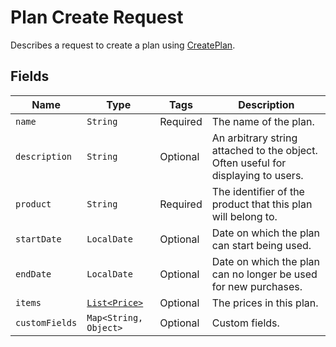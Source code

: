 # Plan Create Request

Describes a request to create a plan using [CreatePlan](/doc/plan-api.md#create-plan).

## Fields

| Name | Type | Tags | Description |
|  --- | --- | --- | --- |
| `name` | `String` | Required | The name of the plan. |
| `description` | `String` | Optional | An arbitrary string attached to the object. Often useful for displaying to users. | 
| `product` | `String` | Required | The identifier of the product that this plan will belong to. | 
| `startDate` | `LocalDate` | Optional | Date on which the plan can start being used. | 
| `endDate` | `LocalDate` | Optional | Date on which the plan can no longer be used for new purchases. |
| `items` | [`List<Price>`](/doc/models/price.md) | Optional | The prices in this plan. | 
| `customFields` | `Map<String, Object>` | Optional | Custom fields. |
